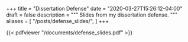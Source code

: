 +++ 
title = "Dissertation Defense"
date = "2020-03-27T15:26:12-04:00"
draft = false
description = """
  Slides from my dissertation defense.
"""
aliases = [
  "/posts/defense_slides/",
]
+++ 


{{< pdfviewer "/documents/defense_slides.pdf" >}}
